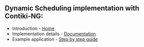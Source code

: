 ## Dynamic Scheduling implementation with Contiki-NG:

  * Introduction - [Home](https://github.com/zipper555/contiki-ng/wiki)
  * Implementation details - [Documentation](https://gitlab.lrz.de/teaching_zoppi/hiwi-dynsched-sharada/wikis/Documentation)
  * Example application - [Step by step guide](https://gitlab.lrz.de/teaching_zoppi/hiwi-dynsched-sharada/wikis/Step-by-step-guide-for-Dynamic-Scheduling)
